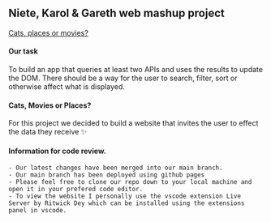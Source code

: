 ## Niete, Karol & Gareth web mashup project

[Cats, places or movies?](https://fac26.github.io/CatsDogsOrMovies/)

#### Our task  

To build an app that queries at least two APIs and uses the results to update the DOM. There should be a way for the user to search, filter, sort or otherwise affect what is displayed.

#### Cats, Movies or Places?

For this project we decided to build a website that invites the user to effect the data they receive ✨

#### Information for code review.

    - Our latest changes have been merged into our main branch.
    - Our main branch has been deployed using github pages
    - Please feel free to clone our repo down to your local machine and open it in your prefered code editor.
    - To view the website I personally use the vscode extension Live Server by Ritwick Dey which can be installed using the extensions panel in vscode.

